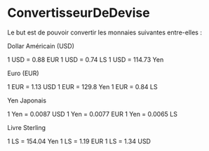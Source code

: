 # ConvertisseurDeDevise

Le but est de pouvoir convertir les monnaies suivantes entre-elles :

Dollar Américain (USD)

1 USD	= 0.88 EUR
1 USD = 0.74 LS
1 USD = 114.73 Yen

Euro (EUR)

1 EUR = 1.13 USD
1 EUR = 129.8 Yen
1 EUR = 0.84 LS

Yen Japonais 

1 Yen = 0.0087 USD
1 Yen = 0.0077 EUR
1 Yen = 0.0065 LS

Livre Sterling

1 LS = 154.04 Yen
1 LS = 1.19 EUR
1 LS = 1.34 USD
